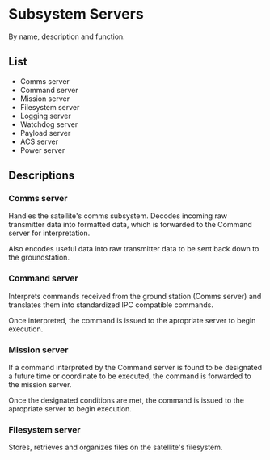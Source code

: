 # Subsystem Servers

By name, description and function.

## List

- Comms server
- Command server
- Mission server
- Filesystem server
- Logging server
- Watchdog server
- Payload server
- ACS server
- Power server

## Descriptions

### Comms server

Handles the satellite's comms subsystem. Decodes incoming raw transmitter data into formatted data, which is forwarded to the Command server for interpretation.

Also encodes useful data into raw transmitter data to be sent back down to the groundstation.

### Command server

Interprets commands received from the ground station (Comms server) and translates them into standardized IPC compatible commands.

Once interpreted, the command is issued to the apropriate server to begin execution.

### Mission server

If a command interpreted by the Command server is found to be designated a future time or coordinate to be executed, the command is forwarded to the mission server.

Once the designated conditions are met, the command is issued to the apropriate server to begin execution.

### Filesystem server

Stores, retrieves and organizes files on the satellite's filesystem.

